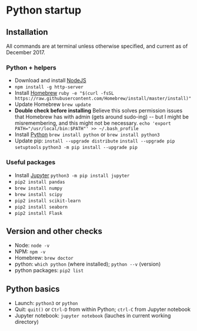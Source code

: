 # Python startup


## Installation
All commands are at terminal unless otherwise specified, and current as of December 2017.
### Python + helpers
* Download and install [NodeJS](https://nodejs.org/en/)
* ```npm install -g http-server```
* Install [Homebrew](https://brew.sh/) ```ruby -e "$(curl -fsSL https://raw.githubusercontent.com/Homebrew/install/master/install)"```
* Update Homebrew ```brew update```
 * **Double check before installing** Believe this solves permission issues that Homebrew has with admin (gets around sudo-ing) -- but I might be misremembering, and this might not be necessary.
 ```echo 'export PATH="/usr/local/bin:$PATH"' >> ~/.bash_profile```
 * Install [Python](https://www.python.org/) ```brew install python``` or ```brew install python3```
 * Update pip: ```install --upgrade distribute```
 ```install --upgrade pip setuptools```
 ```python3 -m pip install --upgrade pip```

### Useful packages
* Install [Jupyter](http://jupyter.org/install.html) ```python3 -m pip install jupyter```
* ```pip2 install pandas```
* ```brew install numpy```
* ```brew install scipy```
* ```pip2 install scikit-learn```
* ```pip2 install seaborn```
* ```pip2 install Flask```

## Version and other checks
* Node: ```node -v```
* NPM: ```npm -v```
* Homebrew: ```brew doctor```
* python: ```which python``` (where installed); ```python --v``` (version)
* python packages: ```pip2 list```


## Python basics
* Launch: ```python3``` or ```python```
* Quit: ```quit()``` or ```Ctrl-D``` from within Python; ```ctrl-C``` from Jupyter notebook
* Jupyter notebook: ```jupyter notebook``` (lauches in current working directory)
